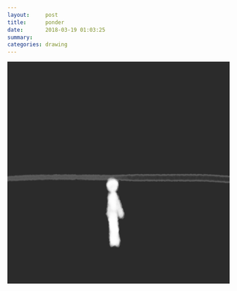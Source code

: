 ```yaml
---
layout:     post
title:      ponder
date:       2018-03-19 01:03:25
summary:    
categories: drawing
---
```

![ponder](/images/diary/ponder.png ".")
